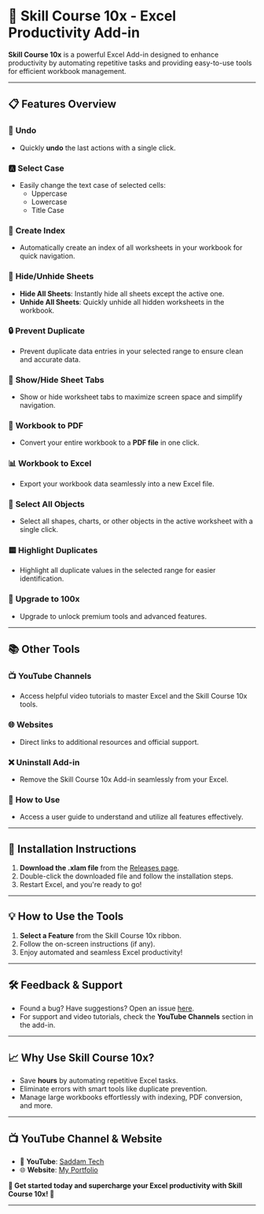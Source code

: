 # 🚀 Skill Course 10x - Excel Productivity Add-in  

**Skill Course 10x** is a powerful Excel Add-in designed to enhance productivity by automating repetitive tasks and providing easy-to-use tools for efficient workbook management.  

---

## 📋 **Features Overview**  

### 🔄 **Undo**  
- Quickly **undo** the last actions with a single click.  

### 🅰️ **Select Case**  
- Easily change the text case of selected cells:  
  - Uppercase  
  - Lowercase  
  - Title Case  

### 📁 **Create Index**  
- Automatically create an index of all worksheets in your workbook for quick navigation.  

### 📄 **Hide/Unhide Sheets**  
- **Hide All Sheets**: Instantly hide all sheets except the active one.  
- **Unhide All Sheets**: Quickly unhide all hidden worksheets in the workbook.  

### 🔒 **Prevent Duplicate**  
- Prevent duplicate data entries in your selected range to ensure clean and accurate data.  

### 🛂 **Show/Hide Sheet Tabs**  
- Show or hide worksheet tabs to maximize screen space and simplify navigation.  

### 📅 **Workbook to PDF**  
- Convert your entire workbook to a **PDF file** in one click.  

### 📊 **Workbook to Excel**  
- Export your workbook data seamlessly into a new Excel file.  

### 🔵 **Select All Objects**  
- Select all shapes, charts, or other objects in the active worksheet with a single click.  

### 🟨 **Highlight Duplicates**  
- Highlight all duplicate values in the selected range for easier identification.  

### 🔗 **Upgrade to 100x**  
- Upgrade to unlock premium tools and advanced features.  

---

## 📚 **Other Tools**  

### 📺 **YouTube Channels**  
- Access helpful video tutorials to master Excel and the Skill Course 10x tools.  

### 🌐 **Websites**  
- Direct links to additional resources and official support.  

### ❌ **Uninstall Add-in**  
- Remove the Skill Course 10x Add-in seamlessly from your Excel.  

### 📖 **How to Use**  
- Access a user guide to understand and utilize all features effectively.  

---

## 🔧 **Installation Instructions**  

1. **Download the .xlam file** from the [Releases page]([https://github.com/saddamskst/Skill-Course-10x/releases/tag/v1.0]).  
2. Double-click the downloaded file and follow the installation steps.  
3. Restart Excel, and you're ready to go!  

---

## 💡 **How to Use the Tools**  

1. **Select a Feature** from the Skill Course 10x ribbon.  
2. Follow the on-screen instructions (if any).  
3. Enjoy automated and seamless Excel productivity!  

---

## 🛠️ **Feedback & Support**  

- Found a bug? Have suggestions? Open an issue [here]([https://github.com/saddamskst/Skill-Course-10x/issues]).  
- For support and video tutorials, check the **YouTube Channels** section in the add-in.  

---

## 📈 **Why Use Skill Course 10x?**  
- Save **hours** by automating repetitive Excel tasks.  
- Eliminate errors with smart tools like duplicate prevention.  
- Manage large workbooks effortlessly with indexing, PDF conversion, and more.  

---

## 📺 **YouTube Channel & Website**  
- 🎥 **YouTube**: [Saddam Tech]([#](https://www.youtube.com/@saddamtechs))  
- 🌐 **Website**: [My Portfolio]([#](https://saddam.skst.in/))  

**🎉 Get started today and supercharge your Excel productivity with Skill Course 10x! 🚀**  

---  
